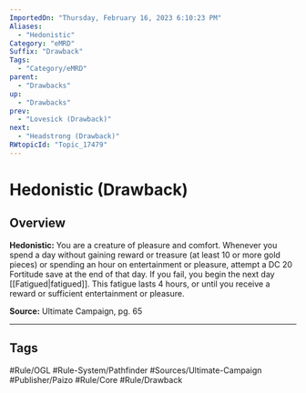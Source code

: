 ```yaml
---
ImportedOn: "Thursday, February 16, 2023 6:10:23 PM"
Aliases:
  - "Hedonistic"
Category: "eMRD"
Suffix: "Drawback"
Tags:
  - "Category/eMRD"
parent:
  - "Drawbacks"
up:
  - "Drawbacks"
prev:
  - "Lovesick (Drawback)"
next:
  - "Headstrong (Drawback)"
RWtopicId: "Topic_17479"
---
```

# Hedonistic (Drawback)
## Overview
**Hedonistic:** You are a creature of pleasure and comfort. Whenever you spend a day without gaining reward or treasure (at least 10 or more gold pieces) or spending an hour on entertainment or pleasure, attempt a DC 20 Fortitude save at the end of that day. If you fail, you begin the next day [[Fatigued|fatigued]]. This fatigue lasts 4 hours, or until you receive a reward or sufficient entertainment or pleasure.

**Source:** Ultimate Campaign, pg. 65


---
## Tags
#Rule/OGL #Rule-System/Pathfinder #Sources/Ultimate-Campaign #Publisher/Paizo #Rule/Core #Rule/Drawback

